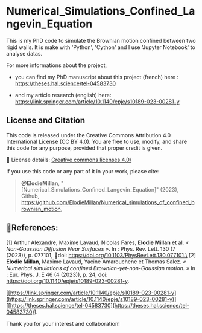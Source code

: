 # Numerical_Simulations_Confined_Langevin_Equation

This is my PhD code to simulate the Brownian motion confined between two rigid walls.
It is make with 'Python', 'Cython' and I use 'Jupyter Notebook' to analyse datas.

For more informations about the project, 
- you can find my PhD manuscript about this project (french) here :
https://theses.hal.science/tel-04583730

- and my article research (english) here:
https://link.springer.com/article/10.1140/epje/s10189-023-00281-y

## License and Citation
This code is released under the Creative Commons Attribution 4.0 International License (CC BY 4.0).
You are free to use, modify, and share this code for any purpose, provided that proper credit is given.

🔗 License details: [Creative commons licenses 4.0/](https://creativecommons.org/licenses/by/4.0/)

If you use this code or any part of it in your work, please cite:

> **@ElodieMillan**, "[Numerical_Simulations_Confined_Langevin_Equation]" (2023), Github, https://github.com/ElodieMillan/Numerical_simulations_of_confined_brownian_motion,

## 📰References: 
[1] Arthur Alexandre, Maxime Lavaud, Nicolas Fares, **Elodie Millan** et al. _« Non-Gaussian Diffusion
Near Surfaces »_. In : Phys. Rev. Lett. 130 (7 (2023)), p. 077101, doi: https://doi.org/10.1103/PhysRevLett.130.077101.\
[2] **Elodie Millan**, Maxime Lavaud, Yacine Amarouchene et Thomas Salez. _« Numerical simulations of
confined Brownian-yet-non-Gaussian motion. »_ In : Eur. Phys. J. E 46 (4 (2023)), p. 24, doi:
https://doi.org/10.1140/epje/s10189-023-00281-y.

[[https://link.springer.com/article/10.1140/epje/s10189-023-00281-y](https://link.springer.com/article/10.1140/epje/s10189-023-00281-y)]
[[https://theses.hal.science/tel-04583730](https://theses.hal.science/tel-04583730)].

Thank you for your interest and collaboration!
